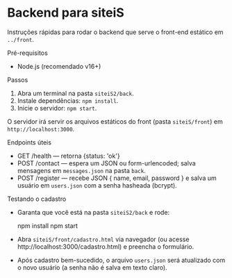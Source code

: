 # Backend para siteiS

Instruções rápidas para rodar o backend que serve o front-end estático em `../front`.

Pré-requisitos
- Node.js (recomendado v16+)

Passos

1. Abra um terminal na pasta `siteiS2/back`.
2. Instale dependências: `npm install`.
3. Inicie o servidor: `npm start`.

O servidor irá servir os arquivos estáticos do front (pasta `siteiS/front`) em `http://localhost:3000`.

Endpoints úteis
- GET /health — retorna {status: 'ok'}
- POST /contact — espera um JSON ou form-urlencoded; salva mensagens em `messages.json` na pasta `back`.
 - POST /register — recebe JSON { name, email, password } e salva um usuário em `users.json` com a senha hasheada (bcrypt).

Testando o cadastro
- Garanta que você está na pasta `siteiS2/back` e rode:

	npm install
	npm start

- Abra `siteiS/front/cadastro.html` via navegador (ou acesse http://localhost:3000/cadastro.html) e preencha o formulário.
- Após cadastro bem-sucedido, o arquivo `users.json` será atualizado com o novo usuário (a senha não é salva em texto claro).
